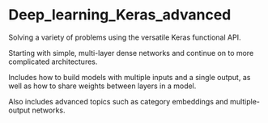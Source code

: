 # Deep_learning_Keras_advanced


Solving a variety of problems using the versatile Keras functional API. 

Starting with simple, multi-layer dense networks and continue on to more complicated architectures. 

Includes how to build models with multiple inputs and a single output, as well as how to share weights between layers in a model. 

Also includes advanced topics such as category embeddings and multiple-output networks. 
